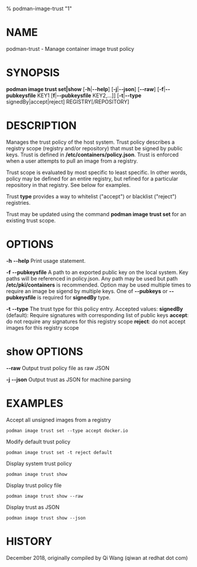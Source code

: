 % podman-image-trust "1"

# NAME
podman\-trust - Manage container image trust policy


# SYNOPSIS
**podman image trust set|show**
[**-h**|**--help**]
[**-j**|**--json**]
[**--raw**]
[**-f**|**--pubkeysfile** KEY1 [**f**|**--pubkeysfile** KEY2,...]]
[**-t**|**--type** signedBy|accept|reject]
REGISTRY[/REPOSITORY]

# DESCRIPTION
Manages the trust policy of the host system. Trust policy describes
a registry scope (registry and/or repository) that must be signed by public keys. Trust
is defined in **/etc/containers/policy.json**. Trust is enforced when a user attempts to pull
an image from a registry.

Trust scope is evaluated by most specific to least specific. In other words, policy may
be defined for an entire registry, but refined for a particular repository in that
registry. See below for examples.

Trust **type** provides a way to whitelist ("accept") or blacklist
("reject") registries.

Trust may be updated using the command **podman image trust set** for an existing trust scope.

# OPTIONS
**-h** **--help**
  Print usage statement.

**-f** **--pubkeysfile**
  A path to an exported public key on the local system. Key paths
  will be referenced in policy.json. Any path may be used but path
  **/etc/pki/containers** is recommended. Option may be used multiple times to
  require an image be sigend by multiple keys. One of **--pubkeys** or
  **--pubkeysfile** is required for **signedBy** type.

**-t** **--type**
  The trust type for this policy entry. Accepted values:
    **signedBy** (default): Require signatures with corresponding list of
                        public keys
    **accept**: do not require any signatures for this
            registry scope
    **reject**: do not accept images for this registry scope

# show OPTIONS

**--raw**
  Output trust policy file as raw JSON

**-j** **--json**
  Output trust as JSON for machine parsing

# EXAMPLES

Accept all unsigned images from a registry

    podman image trust set --type accept docker.io

Modify default trust policy

    podman image trust set -t reject default

Display system trust policy

    podman image trust show

Display trust policy file

    podman image trust show --raw

Display trust as JSON

    podman image trust show --json

# HISTORY
December 2018, originally compiled by Qi Wang (qiwan at redhat dot com)
